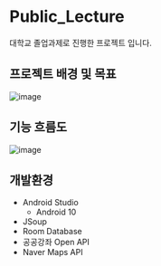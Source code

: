# Public_Lecture

대학교 졸업과제로 진행한 프로젝트 입니다.

## 프로젝트 배경 및 목표
![image](https://user-images.githubusercontent.com/97291618/215420202-9de97d4d-55fb-45c0-ba8d-7688241b1067.png)


## 기능 흐름도
![image](https://user-images.githubusercontent.com/97291618/215420353-9942fe35-7acb-467d-a048-152eb716e993.png)

## 개발환경
- Android Studio
  - Android 10
- JSoup
- Room Database
- 공공강좌 Open API
- Naver Maps API
